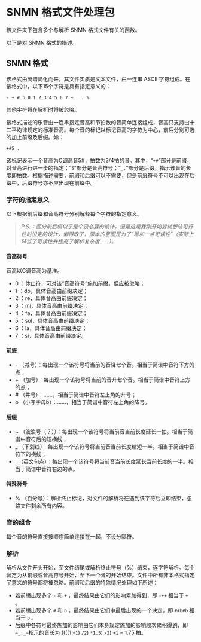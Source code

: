 # SNMN 格式文件处理包

该文件夹下包含多个与解析 SNMN 格式文件有关的函数。

以下是对 SNMN 格式的描述。

## SNMN 格式

该格式由简谱简化而来，其文件实质是文本文件，由一连串 ASCII 字符组成。在该格式中，以下15个字符是具有指定意义的：

```text
- + # b 0 1 2 3 4 5 6 7 ~ _ . %
```

其他字符将在解析时将被忽略。

该格式描述的乐音由一连串指定音高和节拍数的音简单连接组成，音高只支持由十二平均律规定的标准音高。每个音的标记以标记音高的字符为中心，前后分别可选的加上前缀及后缀。如：

```text
+#5_.
```

该标记表示一个音高为C调高音5#，拍数为3/4拍的音。其中，“```+#```”部分是前缀，对音高进行进一步的指定；“```5```”部分是音高符号；“```_.```”部分是后缀，指示该音的长度即拍数。根据描述需要，前缀和后缀可以不需要，但是前缀符号不可以出现在后缀中，后缀符号亦不应出现在前缀中。

### 字符的指定意义

以下根据前后缀和音高符号分别解释每个字符的指定意义。

> *P.S.：区分前后缀似乎是个没必要的设计，但是这是我刚开始尝试想法可行性时设定的设计，懒得改了，原本的意图是为了“增加一点可读性”（实际上降低了可读性并提高了解析复杂度……）。*

#### 音高符号

音高以C调音高为基准。

- 0 ：休止符，可对该“音高符号”施加前缀，但应被忽略；
- 1 ：do，具体音高由前缀决定；
- 2 ：re，具体音高由前缀决定；
- 3 ：mi，具体音高由前缀决定；
- 4 ：fa，具体音高由前缀决定；
- 5 ：sol，具体音高由前缀决定；
- 6 ：la，具体音高由前缀决定；
- 7 ：si，具体音高由前缀决定。

#### 前缀

- \- （减号）：每出现一个该符号将当前的音降七个音。相当于简谱中音符下方的点；
- \+ （加号）：每出现一个该符号将当前的音升七个音。相当于简谱中音符上方的点；
- \# （井号）：……，相当于简谱中音符左上角的升号；
- b （小写字母b）：……，相当于简谱中音符左上角的降号。

#### 后缀

- ~ （波浪号（？））：每出现一个该符号将当前音当前长度延长一拍。相当于简谱中音符后的短横线；
- _ （下划线）：每出现一个该符号将当前音当前长度缩短一半。相当于简谱中音符下的横线；
- . （英文句点）：每出现一个该符号将当前音当前长度延长当前长度的一半。相当于简谱中音符右边的点。

#### 特殊符号

- % （百分号）：解析终止标记，对文件的解析将在遇到该字符后立即结束，忽略文件剩余所有内容。

### 音的组合

每个音的符号直接按顺序简单连接在一起，不设分隔符。

### 解析

解析从文件开头开始，至文件结尾或解析终止符号（%）结束，逐字符解析。每个音定为从前缀或音高符号开始，至下一个音的开始结束。文件中所有非本格式指定了意义的符号都将被忽略。前缀和后缀的特殊情况处理如下所述：

- 若前缀出现多个 ```-``` 和 ```+``` ，最终结果由它们的影响累加得到，即 ```-++``` 相当于 ```+``` 。
- 若前缀出现多个 ```#``` 和 ```b``` ，最终结果由它们中最后出现的一个决定，即 ```##b#b``` 相当于 ```b``` 。
- 后缀中各符号最终施加的影响由它们本身规定施加的影响顺次累积得到，即 ```~_._~```指示的音长为 ((((1 ```+1```) ```/2```) ```*1.5```) ```/2```) ```+1``` = 1.75 拍。
